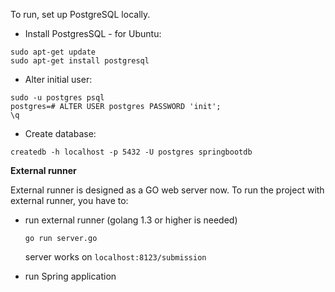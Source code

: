 To run, set up PostgreSQL locally.

* Install PostgresSQL - for Ubuntu:
```
sudo apt-get update
sudo apt-get install postgresql
```
* Alter initial user:
```
sudo -u postgres psql
postgres=# ALTER USER postgres PASSWORD 'init';
\q
```
* Create database:
```
createdb -h localhost -p 5432 -U postgres springbootdb
```

**External runner**

External runner is designed as a GO web server now.
To run the project with external runner, you have to:
* run external runner
    (golang 1.3 or higher is needed)

    `go run server.go`

    server works on
    `localhost:8123/submission`
* run Spring application